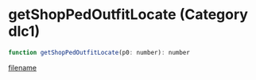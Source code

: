 # getShopPedOutfitLocate (Category dlc1)

```js
function getShopPedOutfitLocate(p0: number): number
```

[filename](getShopPedOutfitLocate_m.md ':include')